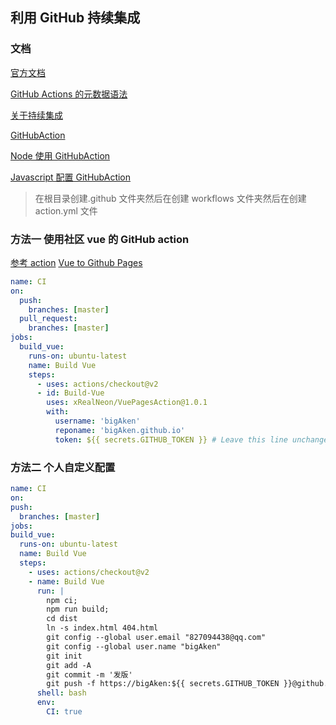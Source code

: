 ## 利用 GitHub 持续集成

### 文档

[官方文档](https://docs.github.com/cn/actions/learn-github-actions)

[GitHub Actions 的元数据语法](https://docs.github.com/cn/actions/creating-actions/metadata-syntax-for-github-actions)

[关于持续集成](https://docs.github.com/cn/actions/guides/about-continuous-integration)

[GitHubAction](https://docs.github.com/cn/actions/learn-github-actions/workflow-syntax-for-github-actions)

[Node 使用 GitHubAction](https://docs.github.com/cn/actions/automating-builds-and-tests/building-and-testing-nodejs)

[Javascript 配置 GitHubAction](https://docs.github.com/cn/actions/creating-actions/creating-a-javascript-action)

> 在根目录创建.github 文件夹然后在创建 workflows 文件夹然后在创建 action.yml 文件

### 方法一 使用社区 vue 的 GitHub action

[参考 action](https://github.com/xRealNeon/VuePagesAction/blob/main/action.yml)
[Vue to Github Pages](https://github.com/marketplace/actions/vue-to-github-pages)

```yml
name: CI
on:
  push:
    branches: [master]
  pull_request:
    branches: [master]
jobs:
  build_vue:
    runs-on: ubuntu-latest
    name: Build Vue
    steps:
      - uses: actions/checkout@v2
      - id: Build-Vue
        uses: xRealNeon/VuePagesAction@1.0.1
        with:
          username: 'bigAken'
          reponame: 'bigAken.github.io'
          token: ${{ secrets.GITHUB_TOKEN }} # Leave this line unchanged
```

### 方法二 个人自定义配置

```yml
name: CI
on:
push:
  branches: [master]
jobs:
build_vue:
  runs-on: ubuntu-latest
  name: Build Vue
  steps:
    - uses: actions/checkout@v2
    - name: Build Vue
      run: |
        npm ci; 
        npm run build; 
        cd dist
        ln -s index.html 404.html
        git config --global user.email "827094438@qq.com"
        git config --global user.name "bigAken"
        git init
        git add -A
        git commit -m '发版'
        git push -f https://bigAken:${{ secrets.GITHUB_TOKEN }}@github.com/bigAken/bigAken.github.io.git master:gh-pages
      shell: bash
      env:
        CI: true
```
